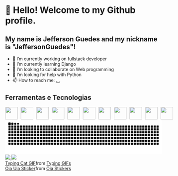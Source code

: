 # 👋 Hello! Welcome to my Github profile.
## My name is Jefferson Guedes and my nickname is "JeffersonGuedes"!

- 🔭 I’m currently working on fullstack developer
- 🌱 I’m currently learning Django
- 👯 I’m looking to collaborate on Web programming
- 🤔 I’m looking for help with Python
- 📫 How to reach me: [...](https://www.linkedin.com/in/jefferson-guedes/)

## Ferramentas e Tecnologias
<div style="display: flex; gap: 10px;">
  <img src="https://cdn.jsdelivr.net/gh/devicons/devicon@latest/icons/git/git-original.svg" width="40" height="40"/>
  <img src="https://cdn.jsdelivr.net/gh/devicons/devicon@latest/icons/gitlab/gitlab-original.svg" width="40" height="40"/>
  <img src="https://cdn.jsdelivr.net/gh/devicons/devicon@latest/icons/python/python-original.svg" width="40" height="40"/>
  <img src="https://cdn.jsdelivr.net/gh/devicons/devicon@latest/icons/django/django-plain.svg" width="40" height="40"/>
  <img src="https://cdn.jsdelivr.net/gh/devicons/devicon@latest/icons/java/java-original.svg" width="40" height="40"/>
  <img src="https://cdn.jsdelivr.net/gh/devicons/devicon@latest/icons/nodejs/nodejs-original-wordmark.svg" width="40" height="40"/>
  <img src="https://cdn.jsdelivr.net/gh/devicons/devicon@latest/icons/javascript/javascript-original.svg" width="40" height="40"/>
  <img src="https://cdn.jsdelivr.net/gh/devicons/devicon@latest/icons/html5/html5-original.svg" width="40" height="40"/>
  <img src="https://cdn.jsdelivr.net/gh/devicons/devicon@latest/icons/css3/css3-original.svg" width="40" height="40"/>
  <img src="https://cdn.jsdelivr.net/gh/devicons/devicon@latest/icons/react/react-original.svg" width="40" height="40"/>
  <img src="https://cdn.jsdelivr.net/gh/devicons/devicon@latest/icons/bootstrap/bootstrap-original.svg" width="40" height="40"/>
</div>
          

<picture>
  <source
    media="(prefers-color-scheme: dark)"
    srcset="https://github.com/JeffersonGuedes/arquivosRaw/blob/main/github-user-contribution.svg"
  />
  <source
    media="(prefers-color-scheme: light)"
    srcset="https://github.com/JeffersonGuedes/arquivosRaw/blob/main/github-user-contribution.svg"
  />
  <img
    alt="github contribution grid snake animation"
    src="https://github.com/JeffersonGuedes/arquivosRaw/blob/main/github-user-contribution.svg"
  />
</picture>

<div style="display: flex; gap: 10px;">
  <a href="https://github.com/seu-usuário-aqui">
  <img loading="lazy" height="180em" src="https://github-readme-stats.vercel.app/api/top-langs/?username=JeffersonGuedes&layout=compact&langs_count=7&theme=dracula"/>
  <img loading="lazy" height="180em" src="https://github-readme-stats.vercel.app/api?username=JeffersonGuedes&show_icons=true&theme=dracula&include_all_commits=true"/>
</div>
<div class="tenor-gif-embed" data-postid="16606971" data-share-method="host" data-aspect-ratio="1" data-width="100%"><a href="https://tenor.com/view/typing-cat-busy-laptop-kitten-gif-16606971">Typing Cat GIF</a>from <a href="https://tenor.com/search/typing-gifs">Typing GIFs</a></div> <script type="text/javascript" async src="https://tenor.com/embed.js"></script>
<div class="tenor-gif-embed" data-postid="12805916815008299407" data-share-method="host" data-aspect-ratio="1" data-width="100%"><a href="https://tenor.com/view/oia-uia-oia-cat-uia-cat-catcultclassics-gif-12805916815008299407">Oia Uia Sticker</a>from <a href="https://tenor.com/search/oia-stickers">Oia Stickers</a></div> <script type="text/javascript" async src="https://tenor.com/embed.js"></script>


